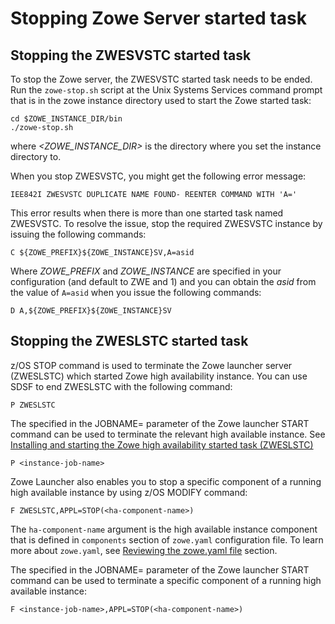 # Stopping Zowe Server started task


## Stopping the ZWESVSTC started task

To stop the Zowe server, the ZWESVSTC started task needs to be ended. Run the `zowe-stop.sh` script at the Unix Systems Services command prompt that is in the zowe instance directory used to start the Zowe started task:

```
cd $ZOWE_INSTANCE_DIR/bin
./zowe-stop.sh
```
where _<ZOWE_INSTANCE_DIR>_ is the directory where you set the instance directory to.

When you stop ZWESVSTC, you might get the following error message:

```
IEE842I ZWESVSTC DUPLICATE NAME FOUND- REENTER COMMAND WITH 'A='
```

This error results when there is more than one started task named ZWESVSTC. To resolve the issue, stop the required ZWESVSTC instance by issuing the following commands:

```
C ${ZOWE_PREFIX}${ZOWE_INSTANCE}SV,A=asid
```
Where _ZOWE_PREFIX_ and _ZOWE_INSTANCE_ are specified in your configuration (and default to ZWE and 1) and you can obtain the _asid_ from the value of `A=asid` when you issue the following commands:

```
D A,${ZOWE_PREFIX}${ZOWE_INSTANCE}SV
```

## Stopping the ZWESLSTC started task

z/OS STOP command is used to terminate the Zowe launcher server (ZWESLSTC) which started Zowe high availability instance. You can use SDSF to end ZWESLSTC with the following command:

```
P ZWESLSTC
```

The <instance-job-name> specified in the JOBNAME= parameter of the Zowe launcher START command can be used to terminate the relevant high available instance. See [Installing and starting the Zowe high availability started task (ZWESLSTC)](configure-zowe-ha-server.md)

```
P <instance-job-name>
```

Zowe Launcher also enables you to stop a specific component of a running high available instance by using z/OS MODIFY command:

```
F ZWESLSTC,APPL=STOP(<ha-component-name>)
```

The `ha-component-name` argument is the high available instance component that is defined in `components` section of `zowe.yaml` configuration file. To learn more about `zowe.yaml`, see [Reviewing the zowe.yaml file](configure-instance-directory.md) section.

The <instance-job-name> specified in the JOBNAME= parameter of the Zowe launcher START command can be used to terminate a specific component of a running high available instance:

```
F <instance-job-name>,APPL=STOP(<ha-component-name>)
```